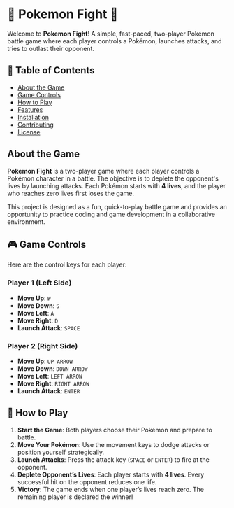 # 🌟 Pokemon Fight 🌟

Welcome to **Pokemon Fight**! A simple, fast-paced, two-player Pokémon battle game where each player controls a Pokémon, launches attacks, and tries to outlast their opponent.

## 📑 Table of Contents

- [About the Game](#about-the-game)
- [Game Controls](#game-controls)
- [How to Play](#how-to-play)
- [Features](#features)
- [Installation](#installation)
- [Contributing](#contributing)
- [License](#license)

## About the Game

**Pokemon Fight** is a two-player game where each player controls a Pokémon character in a battle. The objective is to deplete the opponent's lives by launching attacks. Each Pokémon starts with **4 lives**, and the player who reaches zero lives first loses the game.

This project is designed as a fun, quick-to-play battle game and provides an opportunity to practice coding and game development in a collaborative environment.

## 🎮 Game Controls

Here are the control keys for each player:

### Player 1 (Left Side)
- **Move Up**: `W`
- **Move Down**: `S`
- **Move Left**: `A`
- **Move Right**: `D`
- **Launch Attack**: `SPACE`

### Player 2 (Right Side)
- **Move Up**: `UP ARROW`
- **Move Down**: `DOWN ARROW`
- **Move Left**: `LEFT ARROW`
- **Move Right**: `RIGHT ARROW`
- **Launch Attack**: `ENTER`

## 🚀 How to Play

1. **Start the Game**: Both players choose their Pokémon and prepare to battle.
2. **Move Your Pokémon**: Use the movement keys to dodge attacks or position yourself strategically.
3. **Launch Attacks**: Press the attack key (`SPACE` or `ENTER`) to fire at the opponent.
4. **Deplete Opponent’s Lives**: Each player starts with **4 lives**. Every successful hit on the opponent reduces one life.
5. **Victory**: The game ends when one player’s lives reach zero. The remaining player is declared the winner!
